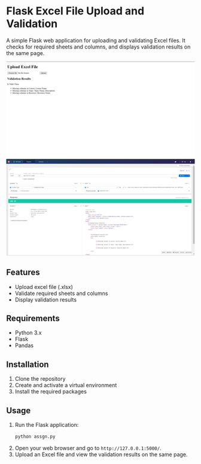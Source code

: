 # Flask Excel File Upload and Validation

A simple Flask web application for uploading and validating Excel files. It checks for required sheets and columns, and displays validation results on the same page.

![Image](images/image_2.png)
![Image](images/image_1.png)

## Features   

- Upload excel file (.xlsx)
- Validate required sheets and columns
- Display validation results

## Requirements

- Python 3.x
- Flask
- Pandas

## Installation

1. Clone the repository
2. Create and activate a virtual environment
3. Install the required packages

## Usage

1. Run the Flask application:
    ```sh
    python assgn.py
    ```
2. Open your web browser and go to `http://127.0.0.1:5000/`.
3. Upload an Excel file and view the validation results on the same page.
